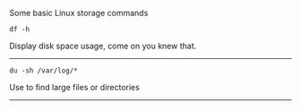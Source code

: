 Some basic Linux storage commands

```
df -h
```
Display disk space usage, come on you knew that.

------------

```
du -sh /var/log/*
```
Use to find large files or directories

--------
